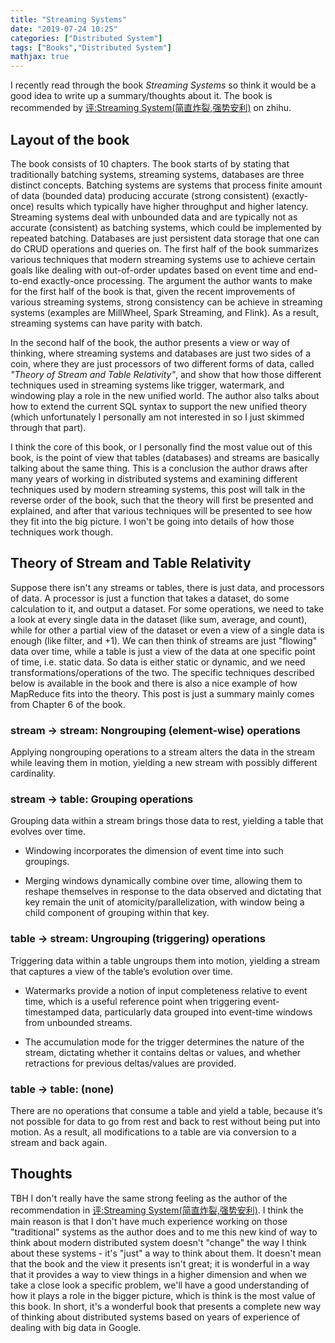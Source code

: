```yaml
---
title: "Streaming Systems"
date: "2019-07-24 10:25"
categories: ["Distributed System"]
tags: ["Books","Distributed System"]
mathjax: true
---
```




I recently read through the book _Streaming Systems_ so think it would be a good
idea to write up a summary/thoughts about it. The book is recommended by
[评:Streaming System(简直炸裂,强势安利)](https://zhuanlan.zhihu.com/p/43301661) on
zhihu.

## Layout of the book

The book consists of 10 chapters. The book starts of by stating that traditionally
batching systems, streaming systems, databases are three distinct concepts.
Batching systems are systems that process finite amount of data (bounded data)
producing accurate (strong consistent) (exactly-once) results which typically have
higher throughput and higher latency. Streaming systems deal with unbounded data
and are typically not as accurate (consistent) as batching systems, which could be
implemented by repeated batching. Databases are just persistent data storage that
one can do CRUD operations and queries on. The first half of the book summarizes various
techniques that modern streaming systems use to achieve certain goals like dealing
with out-of-order updates based on event time and end-to-end exactly-once processing.
The argument the author wants to make for the first half of the book is that,
given the recent improvements of various streaming systems, strong consistency can be
achieve in streaming systems (examples are MillWheel, Spark Streaming, and Flink).
As a result, streaming systems can have parity with batch.

In the second half of the book, the author presents a view or way of thinking, where
streaming systems and databases are just two sides of a coin, where they are just
processors of two different forms of data, called _"Theory of Stream and Table Relativity"_,
and show that how those different techniques used in streaming systems like trigger,
watermark, and windowing play a role in the new unified world. The author also talks
about how to extend the current SQL syntax to support the new unified theory (which
unfortunately I personally am not interested in so I just skimmed through that part).

I think the core of this book, or I personally find the most value out of this book,
is the point of view that tables (databases) and streams are basically talking about
the same thing. This is a conclusion the author draws after many years of working in
distributed systems and examining different techniques used by modern streaming
systems, this post will talk in the reverse order of the book, such that the theory
will first be presented and explained, and after that various techniques will be
presented to see how they fit into the big picture. I won't be going into details
of how those techniques work though.

<!--more-->

## Theory of Stream and Table Relativity

Suppose there isn't any streams or tables, there is just data, and processors of data.
A processor is just a function that takes a dataset, do some calculation to it, and
output a dataset. For some operations, we need to take a look at every single data
in the dataset (like sum, average, and count), while for other a partial view of the
dataset or even a view of a single data is enough (like filter, and +1). We can then
think of streams are just "flowing" data over time, while a table is just a view of
the data at one specific point of time, i.e. static data. So data is either static
or dynamic, and we need transformations/operations of the two. The specific techniques
described below is available in the book and there is also a nice example of how
MapReduce fits into the theory. This post is just a summary mainly comes from Chapter 6
of the book.

### stream → stream: Nongrouping (element-wise) operations

Applying nongrouping operations to a stream alters the data in the stream while
leaving them in motion, yielding a new stream with possibly different cardinality.

### stream → table: Grouping operations

Grouping data within a stream brings those data to rest, yielding a table that evolves over time.

- Windowing incorporates the dimension of event time into such groupings.

- Merging windows dynamically combine over time, allowing them to reshape themselves in
response to the data observed and dictating that key remain the unit of
atomicity/parallelization, with window being a child component of grouping within that key.

### table → stream: Ungrouping (triggering) operations

Triggering data within a table ungroups them into motion, yielding a stream that
captures a view of the table’s evolution over time.

- Watermarks provide a notion of input completeness relative to event time, which is
a useful reference point when triggering event-timestamped data, particularly data
grouped into event-time windows from unbounded streams.

- The accumulation mode for the trigger determines the nature of the stream,
dictating whether it contains deltas or values, and whether retractions for previous
deltas/values are provided.

### table → table: (none)

There are no operations that consume a table and yield a table, because it’s not
possible for data to go from rest and back to rest without being put into motion.
As a result, all modifications to a table are via conversion to a stream and back again.

## Thoughts

TBH I don't really have the same strong feeling as the author of the recommendation
in [评:Streaming System(简直炸裂,强势安利)](https://zhuanlan.zhihu.com/p/43301661).
I think the main reason is that I don't have much experience working on those
"traditional" systems as the author does and to me this new kind of way to think about
modern distributed system doesn't "change" the way I think about these systems - it's
"just" a way to think about them. It doesn't mean that the book and the view it presents
isn't great; it is wonderful in a way that it provides a way to view things in a higher
dimension and when we take a close look a specific problem, we'll have a good understanding
of how it plays a role in the bigger picture, which is think is the most value of this book.
In short, it's a wonderful book that presents a complete new way of thinking about
distributed systems based on years of experience of dealing with big data in Google.
